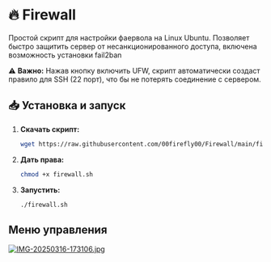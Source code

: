 # 🔥 Firewall  

Простой скрипт для настройки фаервола на Linux Ubuntu. Позволяет быстро защитить сервер от несанкционированного доступа, включена возможность установки fail2ban 

⚠ **Важно:** Нажав кнопку включить UFW, скрипт автоматически создаст правило для SSH (22 порт), что бы не потерять соединение с сервером.

## 📥 Установка и запуск  

1. **Скачать скрипт:**  
   ```sh
   wget https://raw.githubusercontent.com/00firefly00/Firewall/main/firewall.sh

2. **Дать права:**
   ```sh
   chmod +x firewall.sh

3. **Запустить:**
   ```sh
   ./firewall.sh

## Меню управления

[![IMG-20250316-173106.jpg](https://i.postimg.cc/Gt9WqTzz/IMG-20250316-173106.jpg)](https://postimg.cc/WqLY43BJ)
